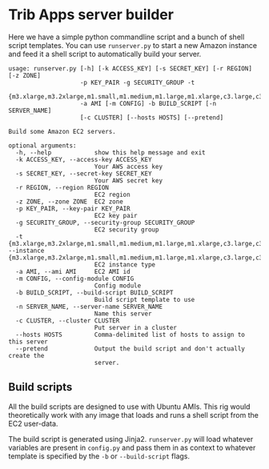 # Trib Apps server builder

Here we have a simple python commandline script and a bunch of shell script templates. You can use `runserver.py` to start a new Amazon instance and feed it a shell script to automatically build your server.

    usage: runserver.py [-h] [-k ACCESS_KEY] [-s SECRET_KEY] [-r REGION] [-z ZONE]
                        -p KEY_PAIR -g SECURITY_GROUP -t
                        {m3.xlarge,m3.2xlarge,m1.small,m1.medium,m1.large,m1.xlarge,c3.large,c3.xlarge,c3.2xlarge,c3.4xlarge,c3.8xlarge,c1.medium,c1.xlarge,cc2.8xlarge,g2.2xlarge,cg1.4xlarge,m2.xlarge,m2.2xlarge,m2.4xlarge,cr1.8xlarge,hi1.4xlarge,hs1.8xlarge,t1.micro}
                        -a AMI [-m CONFIG] -b BUILD_SCRIPT [-n SERVER_NAME]
                        [-c CLUSTER] [--hosts HOSTS] [--pretend]

    Build some Amazon EC2 servers.

    optional arguments:
      -h, --help            show this help message and exit
      -k ACCESS_KEY, --access-key ACCESS_KEY
                            Your AWS access key
      -s SECRET_KEY, --secret-key SECRET_KEY
                            Your AWS secret key
      -r REGION, --region REGION
                            EC2 region
      -z ZONE, --zone ZONE  EC2 zone
      -p KEY_PAIR, --key-pair KEY_PAIR
                            EC2 key pair
      -g SECURITY_GROUP, --security-group SECURITY_GROUP
                            EC2 security group
      -t {m3.xlarge,m3.2xlarge,m1.small,m1.medium,m1.large,m1.xlarge,c3.large,c3.xlarge,c3.2xlarge,c3.4xlarge,c3.8xlarge,c1.medium,c1.xlarge,cc2.8xlarge,g2.2xlarge,cg1.4xlarge,m2.xlarge,m2.2xlarge,m2.4xlarge,cr1.8xlarge,hi1.4xlarge,hs1.8xlarge,t1.micro}, --instance {m3.xlarge,m3.2xlarge,m1.small,m1.medium,m1.large,m1.xlarge,c3.large,c3.xlarge,c3.2xlarge,c3.4xlarge,c3.8xlarge,c1.medium,c1.xlarge,cc2.8xlarge,g2.2xlarge,cg1.4xlarge,m2.xlarge,m2.2xlarge,m2.4xlarge,cr1.8xlarge,hi1.4xlarge,hs1.8xlarge,t1.micro}
                            EC2 instance type
      -a AMI, --ami AMI     EC2 AMI id
      -m CONFIG, --config-module CONFIG
                            Config module
      -b BUILD_SCRIPT, --build-script BUILD_SCRIPT
                            Build script template to use
      -n SERVER_NAME, --server-name SERVER_NAME
                            Name this server
      -c CLUSTER, --cluster CLUSTER
                            Put server in a cluster
      --hosts HOSTS         Comma-delimited list of hosts to assign to this server
      --pretend             Output the build script and don't actually create the
                            server.

## Build scripts

All the build scripts are designed to use with Ubuntu AMIs. This rig would theoretically work with any image that loads and runs a shell script from the EC2 user-data.

The build script is generated using Jinja2. `runserver.py` will load whatever variables are present in `config.py` and pass them in as context to whatever template is specified by the `-b` or `--build-script` flags.
